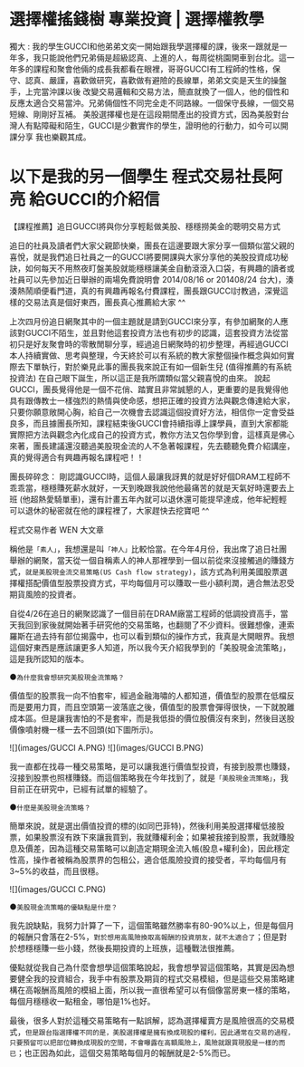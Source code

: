 # 選擇權搖錢樹 專業投資 | 選擇權教學


獨大 : 我的學生GUCCI和他弟弟文奕一開始跟我學選擇權的課，後來一跟就是一年多，我只能說他們兄弟倆是超級認真、上進的人，每周從桃園開車到台北。這一年多的課程和聚會他倆的成長我都看在眼裡，哥哥GUCCI有工程師的性格，保守、認真、嚴謹，喜歡做研究，喜歡做有避險的長線單，弟弟文奕是天生的操盤手，上完當沖課以後 改變交易邏輯和交易方法，簡直就換了一個人，他的個性和反應太適合交易當沖。兄弟倆個性不同完全走不同路線。一個保守長線，一個交易短線、剛剛好互補。
美股選擇權也是在這段期間產出的投資方式，因為美股對台灣人有點障礙和陌生，GUCCI是少數實作的學生，證明他的行動力，如今可以開課分享 我也樂觀其成。
 
以下是我的另一個學生 程式交易社長阿亮 給GUCCI的介紹信
====================================================

【課程推薦】追日GUCCI將與你分享輕鬆做美股、穩穩撈美金的聰明交易方式



追日的社員及讀者們大家父親節快樂，團長在這邊要跟大家分享一個類似當父親的喜悅，就是我們追日社員之一的GUCCI將要開課與大家分享他的美股投資成功秘訣，如何每天不用熬夜盯盤美股就能穩穩讓美金自動滾滾入口袋，有興趣的讀者或社員可以先參加近日舉辦的兩場免費說明會 2014/08/16 or 201408/24 台大)，湊湊熱鬧順便看門道，真的有興趣再報名付費課程，團長跟GUCCI討教過，深覺這樣的交易法真是個好東西，團長真心推薦給大家 ^^
 
 
 
上次四月份追日網聚其中的一個主題就是請到GUCCI來分享，有參加網聚的人應該對GUCCI不陌生，並且對他這套投資方法也有初步的認識，這套投資方法從當初只是好友聚會時的零散閒聊分享，經過追日網聚時的初步整理，再經過GUCCI本人持續實做、思考與整理，今天終於可以有系統的教大家整個操作概念與如何實際去下單執行，對於樂見此事的團長我來說正有如一個新生兒 (值得推薦的有系統投資法) 在自己眼下誕生，所以這正是我所謂類似當父親喜悅的由來。
說起 GUCCI，團長覺得他是一個不花俏、踏實且非常誠懇的人，更重要的是我覺得他具有跟傳教士一樣強烈的熱情與使命感，想把正確的投資方法與觀念傳達給大家，只要你願意敞開心胸，給自己一次機會去認識這個投資好方法，相信你一定會受益良多，而且據團長所知，課程結束後GUCCI會持續指導上課學員，直到大家都能實際把方法與觀念內化成自己的投資方式，教你方法又包你學到會，這樣真是佛心來著，團長建議還沒聽過美股現金流的人不急著報課程，先去聽聽免費介紹講座，真的覺得適合有興趣再報名課程吧！！

團長碎碎念：
剛認識GUCCI時，這個人最讓我訝異的就是好好個DRAM工程師不乖乖當，穩穩賺死薪水就好，一天到晚跟我說他他最痛苦的就是天氣好時還要去上班 (他超熱愛騎單車)，還有計畫五年內就可以退休還可能提早達成，他年紀輕輕可以退休的秘密就在他的課程裡了，大家趕快去挖寶吧 ^^



程式交易作者 WEN 大文章
 
 
稱他是`「素人」`，我想還是叫`「神人」`比較恰當。在今年4月份，我出席了追日社團舉辦的網聚，當天從一個自稱素人的神人那裡學到一個以前從來沒接觸過的賺錢方式，`就是美股現金流交易策略(US Cash flow strategy)`，該方式為利用美國股票選擇權搭配價值型股票投資方式，平均每個月可以賺取一些小額利潤，適合無法忍受期貨風險的投資者。

自從4/26在追日的網聚認識了一個目前在DRAM廠當工程師的低調投資高手，當天我回到家後就開始著手研究他的交易策略，也翻閱了不少資料。很難想像，連索羅斯在過去持有部位揭露中，也可以看到類似的操作方式，我真是大開眼界。我想這個好東西是應該讓更多人知道，所以我今天介紹我學到的「美股現金流策略」，這是我所認知的版本。

●`為什麼我會想研究美股現金流策略？`

價值型的股票我一向不怕套牢，經過金融海嘯的人都知道，價值型的股票在低檔反而是要用力買，而且空頭第一波落底之後，價值型的股票會彈得很快，一下就脫離成本區。但是讓我害怕的不是套牢，而是我低掛的價位股價沒有來到，然後目送股價像噴射機一樣一去不回頭(如下圖所示)。



![](images/GUCCI A.PNG)
![](images/GUCCI B.PNG)


我一直都在找尋一種交易策略，是可以讓我進行價值型投資，有接到股票也賺錢，沒接到股票也照樣賺錢。而這個策略我在今年找到了，就是`「美股現金流策略」`，我目前正在研究中，已經有試單的經驗了。


●`什麼是美股現金流策略？`
 
簡單來說，就是選出價值投資的標的(如同巴菲特)，然後利用美股選擇權低接股票，如果股票沒有跌下來讓我買到，我就賺權利金；如果被我接到股票，我就賺股息及價差，因為這種交易策略可以創造定期現金流入帳(股息+權利金)，因此穩定性高，操作者被稱為股票界的包租公，適合低風險投資的接受者，平均每個月有3~5%的收益，而且很穩。


![](images/GUCCI C.PNG)


●`美股現金流策略的優缺點是什麼？`

我先說缺點，我努力計算了一下，這個策略雖然勝率有80-90%以上，但是每個月的報酬只會落在2-5%，`對於想用高風險換取高報酬的投資朋友，就不太適合了`；但是對於想穩穩賺一些小錢，然後長期投資的上班族，這種戰法很推薦。

優點就從我自己為什麼會想學這個策略說起，我會想學習這個策略，其實是因為想要健全我的投資組合，我手中有股票及期貨的程式交易模組，但是這些交易策略建構在高報酬高風險的模組上面，所以我一直很希望可以有個像當房東一樣的策略，每個月穩穩收一點租金，哪怕是1%也好。

最後，很多人對於這種交易策略有一點誤解，認為選擇權賣方是風險很高的交易模式，`但是跟台指選擇權不同的是，美股選擇權是擁有換成現股的權利，因此通常在交易的過程，只要預留可以把部位轉換成現股的空間，不會曝露在高額風險上，風險就跟買現股是一樣的而已`；也正因為如此，這個交易策略每個月的報酬就是2-5%而已。